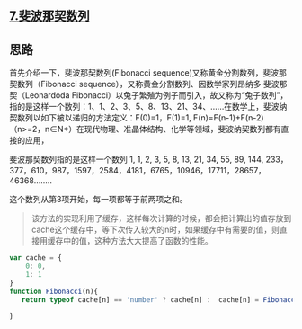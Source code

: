 ## [7.斐波那契数列](https://www.nowcoder.com/practice/c6c7742f5ba7442aada113136ddea0c3?tpId=13&tqId=11160&rp=1&ru=%2Fta%2Fcoding-interviews&qru=%2Fta%2Fcoding-interviews%2Fquestion-ranking&tPage=1)

## 思路
首先介绍一下，斐波那契数列(Fibonacci sequence)又称黄金分割数列，斐波那契数列（Fibonacci sequence），又称黄金分割数列、因数学家列昂纳多·斐波那契（Leonardoda Fibonacci）以兔子繁殖为例子而引入，故又称为“兔子数列”，指的是这样一个数列：1、1、2、3、5、8、13、21、34、……在数学上，斐波纳契数列以如下被以递归的方法定义：F(0)=1，F(1)=1, F(n)=F(n-1)+F(n-2)（n>=2，n∈N*）在现代物理、准晶体结构、化学等领域，斐波纳契数列都有直接的应用，

斐波那契数列指的是这样一个数列 1, 1, 2, 3, 5, 8, 13, 21, 34, 55, 89, 144, 233，377，610，987，1597，2584，4181，6765，10946，17711，28657，46368……..

这个数列从第3项开始，每一项都等于前两项之和。

> 该方法的实现利用了缓存，这样每次计算的时候，都会把计算出的值存放到cache这个缓存中，等下次传入较大的n时，如果缓存中有需要的值，则直接用缓存中的值，这种方法大大提高了函数的性能。

```js
var cache = {
    0: 0,
    1: 1
}
function Fibonacci(n){
   return typeof cache[n] == 'number' ? cache[n] :  cache[n] = Fibonacci(n - 1) + Fibonacci(n - 2)
    
}
```